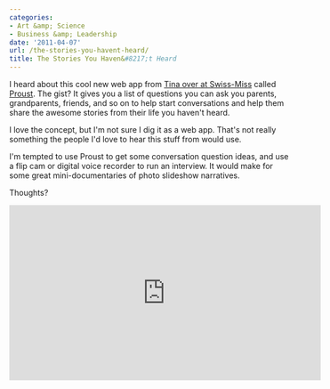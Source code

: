 ```yaml
---
categories:
- Art &amp; Science
- Business &amp; Leadership
date: '2011-04-07'
url: /the-stories-you-havent-heard/
title: The Stories You Haven&#8217;t Heard
---
```


I heard about this cool new web app from <a href="http://www.swiss-miss.com/2011/03/proust.html">Tina over at Swiss-Miss</a> called <a href="http://www.proust.com/">Proust</a>. The gist? It gives you a list of questions you can ask you parents, grandparents, friends, and so on to help start conversations and help them share the awesome stories from their life you haven't heard.

I love the concept, but I'm not sure I dig it as a web app. That's not really something the people I'd love to hear this stuff from would use.

I'm tempted to use Proust to get some conversation question ideas, and use a flip cam or digital voice recorder to run an interview. It would make for some great mini-documentaries of photo slideshow narratives.

Thoughts?

<p align="center"><iframe src="https://player.vimeo.com/video/17533514?title=0&amp;byline=0&amp;portrait=0" width="560" height="315" frameborder="0"></iframe></p>